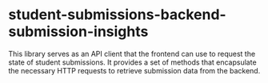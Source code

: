 # student-submissions-backend-submission-insights

This library serves as an API client that the frontend can use to request the state of student submissions. It provides
a set of methods that encapsulate the necessary HTTP requests to retrieve submission data from the backend.
